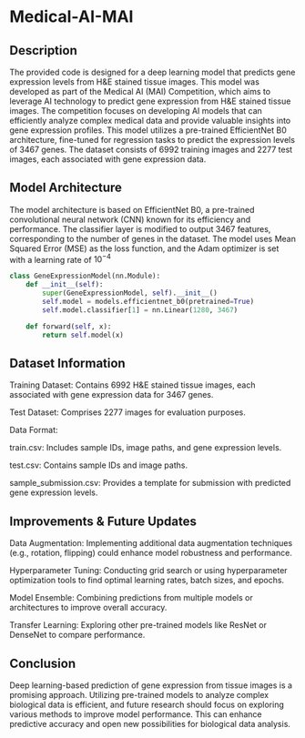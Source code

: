 # Medical-AI-MAI

## Description
The provided code is designed for a deep learning model that predicts gene expression levels from H&E stained tissue images. This model was developed as part of the Medical AI (MAI) Competition, which aims to leverage AI technology to predict gene expression from H&E stained tissue images. The competition focuses on developing AI models that can efficiently analyze complex medical data and provide valuable insights into gene expression profiles. This model utilizes a pre-trained EfficientNet B0 architecture, fine-tuned for regression tasks to predict the expression levels of 3467 genes. The dataset consists of 6992 training images and 2277 test images, each associated with gene expression data.

## Model Architecture
The model architecture is based on EfficientNet B0, a pre-trained convolutional neural network (CNN) known for its efficiency and performance. The classifier layer is modified to output 3467 features, corresponding to the number of genes in the dataset. The model uses Mean Squared Error (MSE) as the loss function, and the Adam optimizer is set with a learning rate of 
$10^{-4}$

```python
class GeneExpressionModel(nn.Module):
    def __init__(self):
        super(GeneExpressionModel, self).__init__()
        self.model = models.efficientnet_b0(pretrained=True)
        self.model.classifier[1] = nn.Linear(1280, 3467)

    def forward(self, x):
        return self.model(x)
```

## Dataset Information
Training Dataset: Contains 6992 H&E stained tissue images, each associated with gene expression data for 3467 genes.

Test Dataset: Comprises 2277 images for evaluation purposes.

Data Format:

train.csv: Includes sample IDs, image paths, and gene expression levels.

test.csv: Contains sample IDs and image paths.

sample_submission.csv: Provides a template for submission with predicted gene expression levels.

## Improvements & Future Updates
Data Augmentation: Implementing additional data augmentation techniques (e.g., rotation, flipping) could enhance model robustness and performance.

Hyperparameter Tuning: Conducting grid search or using hyperparameter optimization tools to find optimal learning rates, batch sizes, and epochs.

Model Ensemble: Combining predictions from multiple models or architectures to improve overall accuracy.

Transfer Learning: Exploring other pre-trained models like ResNet or DenseNet to compare performance.

## Conclusion
Deep learning-based prediction of gene expression from tissue images is a promising approach. Utilizing pre-trained models to analyze complex biological data is efficient, and future research should focus on exploring various methods to improve model performance. This can enhance predictive accuracy and open new possibilities for biological data analysis.
